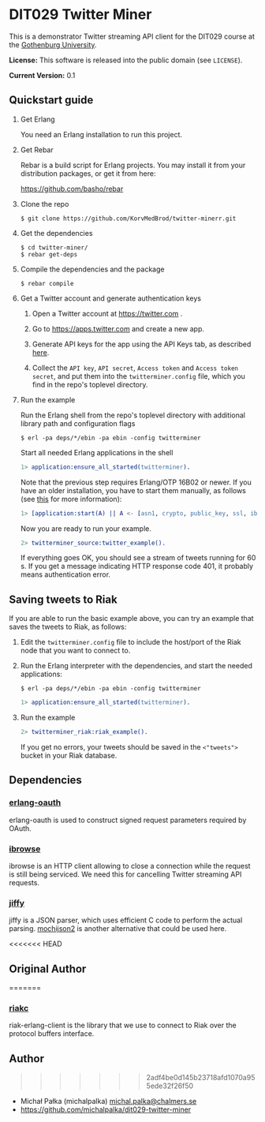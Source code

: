 # DIT029 Twitter Miner

This is a demonstrator Twitter streaming API client for the DIT029 course at the [Gothenburg University](http://www.gu.se).

**License:** This software is released into the public domain (see `LICENSE`).

**Current Version:** 0.1

## Quickstart guide

1.  Get Erlang

    You need an Erlang installation to run this project.

1.  Get Rebar

    Rebar is a build script for Erlang projects. You may install it from your distribution packages, or get it from here:

    https://github.com/basho/rebar

1.  Clone the repo

        $ git clone https://github.com/KorvMedBrod/twitter-minerr.git

1.  Get the dependencies

        $ cd twitter-miner/
        $ rebar get-deps

1.  Compile the dependencies and the package

        $ rebar compile

1.  Get a Twitter account and generate authentication keys

    1.  Open a Twitter account at https://twitter.com .

    1.  Go to https://apps.twitter.com and create a new app.

    1.  Generate API keys for the app using the API Keys tab, as described
        [here](https://dev.twitter.com/oauth/overview/application-owner-access-tokens).

    1.  Collect the `API key`, `API secret`, `Access token` and `Access token secret`,
        and put them into the `twitterminer.config` file, which you find in the repo's
        toplevel directory.

1.  Run the example

    Run the Erlang shell from the repo's toplevel directory with additional library path and configuration flags

        $ erl -pa deps/*/ebin -pa ebin -config twitterminer

    Start all needed Erlang applications in the shell

    ```erlang
    1> application:ensure_all_started(twitterminer).
    ```

    Note that the previous step requires Erlang/OTP 16B02 or newer. If you have an older installation, you have to start them manually, as follows (see [this](http://stackoverflow.com/questions/10502783/erlang-how-to-load-applications-with-their-dependencies) for more information):

    ```erlang
    1> [application:start(A) || A <- [asn1, crypto, public_key, ssl, ibrowse, twitterminer]].
    ```

    Now you are ready to run your example.

    ```erlang
    2> twitterminer_source:twitter_example().
    ```

    If everything goes OK, you should see a stream of tweets running for 60 s. If you get a message indicating HTTP response code 401, it probably means authentication error.

## Saving tweets to Riak

If you are able to run the basic example above, you can try an example that saves the tweets to Riak, as follows:

1. Edit the `twitterminer.config` file to include the host/port of the Riak node that you want to connect to.

1. Run the Erlang interpreter with the dependencies, and start the needed applications:

       $ erl -pa deps/*/ebin -pa ebin -config twitterminer

    ```erlang
    1> application:ensure_all_started(twitterminer).
    ```
1. Run the example

    ```erlang
    2> twitterminer_riak:riak_example().
    ```

    If you get no errors, your tweets should be saved in the `<"tweets">` bucket in your Riak database.

## Dependencies

### [erlang-oauth](https://github.com/tim/erlang-oauth/)

erlang-oauth is used to construct signed request parameters required by OAuth.

### [ibrowse](https://github.com/cmullaparthi/ibrowse)

ibrowse is an HTTP client allowing to close a connection while the request is still being serviced. We need this for cancelling Twitter streaming API requests.

### [jiffy](https://github.com/davisp/jiffy)

jiffy is a JSON parser, which uses efficient C code to perform the actual parsing. [mochijson2](https://github.com/bjnortier/mochijson2) is another alternative that could be used here.

<<<<<<< HEAD
## Original Author
=======
### [riakc](https://github.com/basho/riak-erlang-client)

riak-erlang-client is the library that we use to connect to Riak over the protocol buffers interface.

## Author

>>>>>>> 2adf4be0d145b23718afd1070a955ede32f26f50
* Michał Pałka (michalpalka) <michal.palka@chalmers.se>
* https://github.com/michalpalka/dit029-twitter-miner
